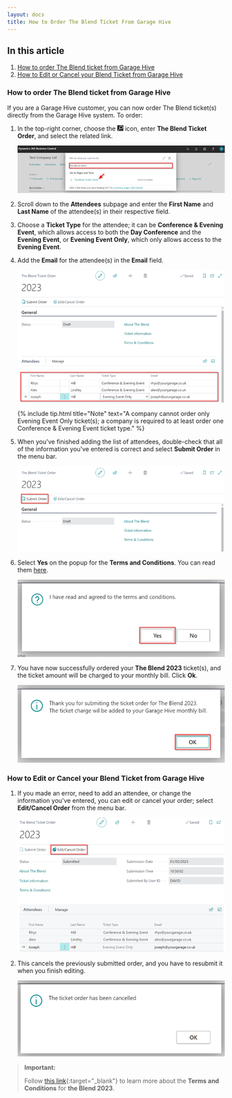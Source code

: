 ```yaml
---
layout: docs
title: How to Order The Blend Ticket From Garage Hive
---
```


## In this article
1. [How to order The Blend ticket from Garage Hive](#how-to-order-the-blend-ticket-from-garage-hive)
2. [How to Edit or Cancel your Blend Ticket from Garage Hive](#how-to-edit-or-cancel-your-blend-ticket-from-garage-hive)

### How to order The Blend ticket from Garage Hive
If you are a Garage Hive customer, you can now order The Blend ticket(s) directly from the Garage Hive system. To order:

1. In the top-right corner, choose the ![](media/search_icon.png) icon, enter **The Blend Ticket Order**, and select the related link.

   ![](media/garagehive-the-blend-ticket1.png)

2. Scroll down to the **Attendees** subpage and enter the **First Name** and **Last Name** of the attendee(s) in their respective field.
3. Choose a **Ticket Type** for the attendee; it can be **Conference & Evening Event**, which allows access to both the **Day Conference** and the **Evening Event**, or **Evening Event Only**, which only allows access to the **Evening Event**. 
4. Add the **Email** for the attendee(s) in the **Email** field.

   ![](media/garagehive-the-blend-ticket2.png)

      {% include tip.html title="Note" text="A company cannot order only Evening Event Only ticket(s); a company is required to at least order one Conference & Evening Event ticket type." %}

5. When you've finished adding the list of attendees, double-check that all of the information you've entered is correct and select **Submit Order** in the menu bar.

   ![](media/garagehive-the-blend-ticket3.png)

6. Select **Yes** on the popup for the **Terms and Conditions**. You can read them [here](https://www.theblend.events/ticket-t-cs).

   ![](media/garagehive-the-blend-ticket4.png)

7. You have now successfully ordered your **The Blend 2023** ticket(s), and the ticket amount will be charged to your monthly bill. Click **Ok**.

   ![](media/garagehive-the-blend-ticket5.png)

### How to Edit or Cancel your Blend Ticket from Garage Hive
1. If you made an error, need to add an attendee, or change the information you've entered, you can edit or cancel your order; select **Edit/Cancel Order** from the menu bar. 

   ![](media/garagehive-the-blend-ticket6.png)

2. This cancels the previously submitted order, and you have to resubmit it when you finish editing.

   ![](media/garagehive-the-blend-ticket7.png)


> **Important:**
> 
> Follow [this link](https://www.theblend.events/ticket-t-cs){:target="_blank"} to learn more about the **Terms and Conditions** for **the Blend 2023**.


